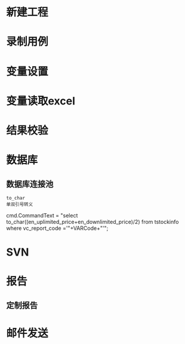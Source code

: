 # 新建工程
# 录制用例
# 变量设置
# 变量读取excel
# 结果校验
# 数据库
## 数据库连接池
	to_char
	单双引号转义
 cmd.CommandText = "select to_char((en_uplimited_price+en_downlimited_price)/2) from tstockinfo where vc_report_code ='"+VARCode+"'";
# SVN
# 报告
## 定制报告
# 邮件发送


